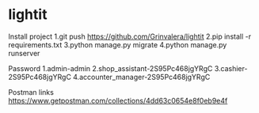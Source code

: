 # lightit
Install project
1.git push https://github.com/Grinvalera/lightit
2.pip install -r requirements.txt
3.python manage.py migrate
4.python manage.py runserver

Password
1.admin-admin
2.shop_assistant-2S95Pc468jgYRgC
3.cashier-2S95Pc468jgYRgC
4.accounter_manager-2S95Pc468jgYRgC

Postman links
https://www.getpostman.com/collections/4dd63c0654e8f0eb9e4f
